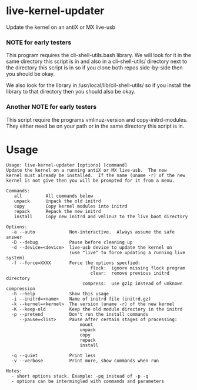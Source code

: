 # live-kernel-updater
Update the kernel on an antiX or MX live-usb

### NOTE for early testers

This program requires the cli-shell-utils.bash library.  We will look
for it in the same directory this script is in and also in a
cli-shell-utils/ directory next to the directory this script is in so
if you clone both repos side-by-side then you should be okay.

We also look for the library in /usr/local/lib/cil-shell-utils/ so if
you install the library to that directory then you should also be
okay.

###  Another NOTE for early testers

This script require the programs vmlinuz-version and
copy-initrd-modules.  They either need be on your path or in the same
directory this script is in.

# Usage

```
Usage: live-kernel-updater [options] [command]
Update the kernel on a running antiX or MX live-usb.  The new
kernel must already be installed.  If the name (uname -r) of the new
kernel is not give then you will be prompted for it from a menu.

Commands:
   all         All commands below
   unpack      Unpack the old initrd
   copy        Copy kernel modules into initrd
   repack      Repack the new initrd
   install     Copy new initrd and vmlinuz to the live boot directory

Options:
  -a --auto             Non-interactive.  Always assume the safe answer
  -D --debug            Pause before cleaning up
  -d --device=<device>  live-usb device to update the kernel on
                        (use "live" to force updating a running live system)
  -f --force=XXXX       Force the options specfied:
                                flock:  ignore missing flock program
                                clear:  remove previous initrd directory
                             compress:  use gzip instead of unknown compression
  -h --help             Show this usage
  -i --initrd=<name>    Name of initrd file (initrd.gz)
  -k --kernel=<kernel>  The version (uname -r) of the new kernel
  -K --keep-old         Keep the old module directory in the initrd
  -p --pretend          Don't run the install commands
     --pause=<list>     Pause after certain stages of processing:
                            mount
                            unpack
                            copy
                            repack
                            install

  -q --quiet            Print less
  -v --verbose          Print more, show commands when run

Notes:
  - short options stack. Example: -pq instead of -p -q
  - options can be intermingled with commands and parameters
```
